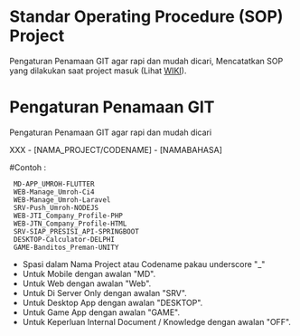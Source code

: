 # Standar Operating Procedure (SOP) Project
Pengaturan Penamaan GIT agar rapi dan mudah dicari, Mencatatkan SOP yang dilakukan saat project masuk (Lihat [WIKI](https://github.com/Jagat-Teknologi-Indonesia/SOP-Project/wiki)).


# Pengaturan Penamaan GIT
Pengaturan Penamaan GIT agar rapi dan mudah dicari

XXX - [NAMA_PROJECT/CODENAME] - [NAMABAHASA]

  #Contoh :
  
     MD-APP_UMROH-FLUTTER
     WEB-Manage_Umroh-Ci4
     WEB-Manage_Umroh-Laravel
     SRV-Push_Umroh-NODEJS
     WEB-JTI_Company_Profile-PHP
     WEB-JTN_Company_Profile-HTML
     SRV-SIAP_PRESISI_API-SPRINGBOOT
     DESKTOP-Calculator-DELPHI
     GAME-Banditos_Preman-UNITY

  - Spasi dalam Nama Project atau Codename pakau underscore "_"
  - Untuk Mobile dengan awalan "MD".
  - Untuk Web dengan awalan "Web".
  - Untuk Di Server Only dengan awalan "SRV".
  - Untuk Desktop App dengan awalan "DESKTOP".
  - Untuk Game App dengan awalan "GAME".
  - Untuk Keperluan Internal Document / Knowledge dengan awalan "OFF".
